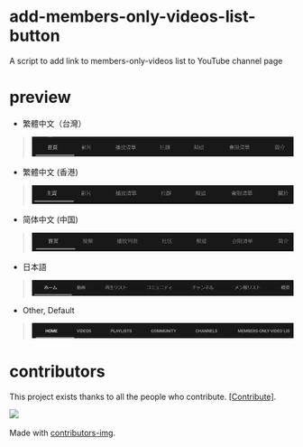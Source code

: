 # add-members-only-videos-list-button
A script to add link to members-only-videos list to YouTube channel page

# preview

* 繁體中文（台灣）
> ![Traditional Chinese (Taiwan)](./screenshots/zh-Hant-TW.png)
* 繁體中文 (香港)
> ![Traditional Chinese (Hong Kong)](./screenshots/zh-Hant-HK.png)
* 简体中文 (中国)
> ![Simplified Chinese (China)](./screenshots/zh-Hans-CN.png)
* 日本語
> ![Japanese](./screenshots/ja-JP.png)
* Other, Default
> ![Other, default](./screenshots/en.png)

# contributors
This project exists thanks to all the people who contribute. [[Contribute]](CONTRIBUTING.md).

<a href="https://github.com/erase2004/add-members-only-videos-list-button/graphs/contributors">
  <img src="https://contrib.rocks/image?repo=erase2004/add-members-only-videos-list-button" />
</a>

Made with [contributors-img](https://contrib.rocks).